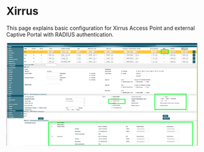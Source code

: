 # Xirrus

This page explains basic configuration for Xirrus Access Point and external Captive Portal with RADIUS authentication.

![screen](xirrus/xirrus1.png)
